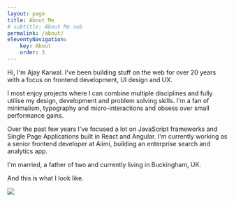 ```yaml
---
layout: page
title: About Me
# subtitle: About Me sub
permalink: /about/
eleventyNavigation:
    key: About
    order: 3
---
```


Hi, I'm Ajay Karwal. I've been building stuff on the web for over 20 years with a focus on frontend development, UI design and UX. 

I most enjoy projects where I can combine multiple disciplines and fully utilise my design, development and problem solving skills. I'm a fan of minimalism, typography and micro-interactions and obsess over small performance gains.

Over the past few years I've focused a lot on JavaScript frameworks and Single Page Applications built in React and Angular. I'm currently working as a senior frontend developer at Aiimi, building an enterprise search and analytics app.

I'm married, a father of two and currently living in Buckingham, UK.

And this is what I look like.

![](/assets/images/tearoom.jpg)